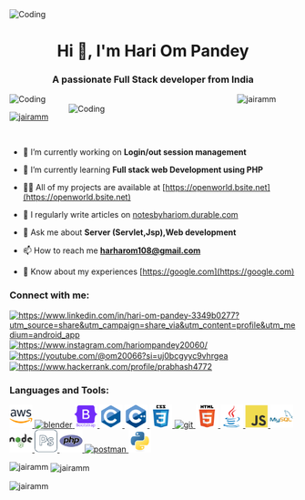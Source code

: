 <img align="center " alt="Coding" width="500px" src="https://besthqwallpapers.com/Uploads/8-2-2020/120813/thumb2-java-golden-logo-programming-language-brown-metal-background-creative-java-logo.jpg">
<h1 align="center">Hi 👋, I'm Hari Om Pandey</h1>
<h3 align="center">A passionate Full Stack developer from India</h3>
<img align="left" alt="Coding" width="400" src="https://media.tenor.com/sX3-k0f3waAAAAAj/hacker-hacker-meme.gif">
<img align="right" alt="Coding" width="400" src="https://th.bing.com/th/id/OIP.FKFJJoSug6o7BkVAhjrVBQHaFG?rs=1&pid=ImgDetMain">
<p align="left"> <img src="https://komarev.com/ghpvc/?username=jairamm&label=Profile%20views&color=0e75b6&style=flat" alt="jairamm" /> </p>

<p align="left"> <a href="https://github.com/ryo-ma/github-profile-trophy"><img src="https://github-profile-trophy.vercel.app/?username=jairamm" alt="jairamm" /></a> </p>

<p align="left"> <a href="https://twitter.com/" target="blank"><img src="https://img.shields.io/twitter/follow/?logo=twitter&style=for-the-badge" alt="" /></a> </p>

- 🔭 I’m currently working on **Login/out session management**

- 🌱 I’m currently learning **Full stack web Development using PHP**

- 👨‍💻 All of my projects are available at [https://openworld.bsite.net](https://openworld.bsite.net)

- 📝 I regularly write articles on [notesbyhariom.durable.com](notesbyhariom.durable.com)

- 💬 Ask me about **Server (Servlet,Jsp),Web development**

- 📫 How to reach me **harharom108@gmail.com**

- 📄 Know about my experiences [https://google.com](https://google.com)

<h3 align="left">Connect with me:</h3>
<p align="left">
<a href="https://linkedin.com/in/https://www.linkedin.com/in/hari-om-pandey-3349b0277?utm_source=share&utm_campaign=share_via&utm_content=profile&utm_medium=android_app" target="blank"><img align="center" src="https://raw.githubusercontent.com/rahuldkjain/github-profile-readme-generator/master/src/images/icons/Social/linked-in-alt.svg" alt="https://www.linkedin.com/in/hari-om-pandey-3349b0277?utm_source=share&utm_campaign=share_via&utm_content=profile&utm_medium=android_app" height="30" width="40" /></a>
<a href="https://instagram.com/https://www.instagram.com/hariompandey20060/" target="blank"><img align="center" src="https://raw.githubusercontent.com/rahuldkjain/github-profile-readme-generator/master/src/images/icons/Social/instagram.svg" alt="https://www.instagram.com/hariompandey20060/" height="30" width="40" /></a>
<a href="https://www.youtube.com/c/https://youtube.com/@om20066?si=uj0bcgyyc9vhrgea" target="blank"><img align="center" src="https://raw.githubusercontent.com/rahuldkjain/github-profile-readme-generator/master/src/images/icons/Social/youtube.svg" alt="https://youtube.com/@om20066?si=uj0bcgyyc9vhrgea" height="30" width="40" /></a>
<a href="https://www.hackerearth.com/https://www.hackerrank.com/profile/prabhash4772" target="blank"><img align="center" src="https://raw.githubusercontent.com/rahuldkjain/github-profile-readme-generator/master/src/images/icons/Social/hackerearth.svg" alt="https://www.hackerrank.com/profile/prabhash4772" height="30" width="40" /></a>
</p>

<h3 align="left">Languages and Tools:</h3>
<p align="left"> <a href="https://aws.amazon.com" target="_blank" rel="noreferrer"> <img src="https://raw.githubusercontent.com/devicons/devicon/master/icons/amazonwebservices/amazonwebservices-original-wordmark.svg" alt="aws" width="40" height="40"/> </a> <a href="https://www.blender.org/" target="_blank" rel="noreferrer"> <img src="https://download.blender.org/branding/community/blender_community_badge_white.svg" alt="blender" width="40" height="40"/> </a> <a href="https://getbootstrap.com" target="_blank" rel="noreferrer"> <img src="https://raw.githubusercontent.com/devicons/devicon/master/icons/bootstrap/bootstrap-plain-wordmark.svg" alt="bootstrap" width="40" height="40"/> </a> <a href="https://www.cprogramming.com/" target="_blank" rel="noreferrer"> <img src="https://raw.githubusercontent.com/devicons/devicon/master/icons/c/c-original.svg" alt="c" width="40" height="40"/> </a> <a href="https://www.w3schools.com/cpp/" target="_blank" rel="noreferrer"> <img src="https://raw.githubusercontent.com/devicons/devicon/master/icons/cplusplus/cplusplus-original.svg" alt="cplusplus" width="40" height="40"/> </a> <a href="https://www.w3schools.com/css/" target="_blank" rel="noreferrer"> <img src="https://raw.githubusercontent.com/devicons/devicon/master/icons/css3/css3-original-wordmark.svg" alt="css3" width="40" height="40"/> </a> <a href="https://git-scm.com/" target="_blank" rel="noreferrer"> <img src="https://www.vectorlogo.zone/logos/git-scm/git-scm-icon.svg" alt="git" width="40" height="40"/> </a> <a href="https://www.w3.org/html/" target="_blank" rel="noreferrer"> <img src="https://raw.githubusercontent.com/devicons/devicon/master/icons/html5/html5-original-wordmark.svg" alt="html5" width="40" height="40"/> </a> <a href="https://www.java.com" target="_blank" rel="noreferrer"> <img src="https://raw.githubusercontent.com/devicons/devicon/master/icons/java/java-original.svg" alt="java" width="40" height="40"/> </a> <a href="https://developer.mozilla.org/en-US/docs/Web/JavaScript" target="_blank" rel="noreferrer"> <img src="https://raw.githubusercontent.com/devicons/devicon/master/icons/javascript/javascript-original.svg" alt="javascript" width="40" height="40"/> </a> <a href="https://www.mysql.com/" target="_blank" rel="noreferrer"> <img src="https://raw.githubusercontent.com/devicons/devicon/master/icons/mysql/mysql-original-wordmark.svg" alt="mysql" width="40" height="40"/> </a> <a href="https://nodejs.org" target="_blank" rel="noreferrer"> <img src="https://raw.githubusercontent.com/devicons/devicon/master/icons/nodejs/nodejs-original-wordmark.svg" alt="nodejs" width="40" height="40"/> </a> <a href="https://www.photoshop.com/en" target="_blank" rel="noreferrer"> <img src="https://raw.githubusercontent.com/devicons/devicon/master/icons/photoshop/photoshop-line.svg" alt="photoshop" width="40" height="40"/> </a> <a href="https://www.php.net" target="_blank" rel="noreferrer"> <img src="https://raw.githubusercontent.com/devicons/devicon/master/icons/php/php-original.svg" alt="php" width="40" height="40"/> </a> <a href="https://postman.com" target="_blank" rel="noreferrer"> <img src="https://www.vectorlogo.zone/logos/getpostman/getpostman-icon.svg" alt="postman" width="40" height="40"/> </a> <a href="https://www.python.org" target="_blank" rel="noreferrer"> <img src="https://raw.githubusercontent.com/devicons/devicon/master/icons/python/python-original.svg" alt="python" width="40" height="40"/> </a> </p>

<p><img align="left" src="https://github-readme-stats.vercel.app/api/top-langs?username=jairamm&show_icons=true&locale=en&layout=compact" alt="jairamm" /></p>

<p>&nbsp;<img align="center" src="https://github-readme-stats.vercel.app/api?username=jairamm&show_icons=true&locale=en" alt="jairamm" /></p>

<p><img align="center" src="https://github-readme-streak-stats.herokuapp.com/?user=jairamm&" alt="jairamm" /></p>
